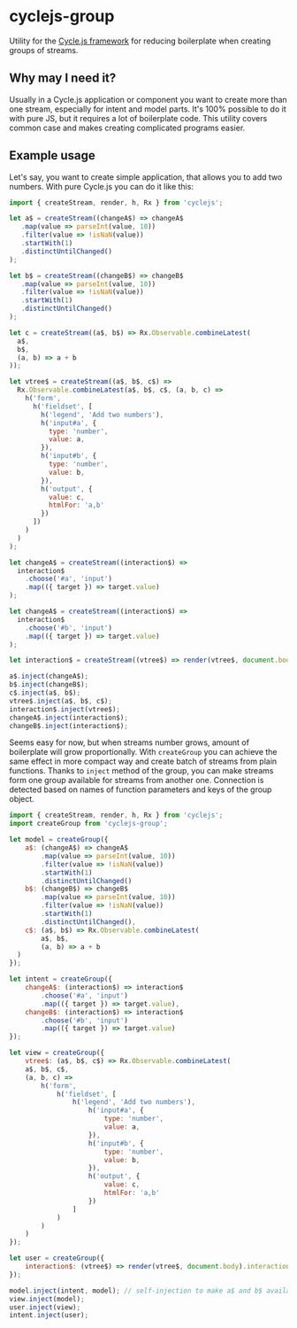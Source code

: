 # cyclejs-group
Utility for the [Cycle.js framework](https://github.com/staltz/cycle) for reducing boilerplate when creating groups of streams.

## Why may I need it?
Usually in a Cycle.js application or component you want to create more than one stream, especially for intent and model parts. It's 100% possible to do it with pure JS, but it requires a lot of boilerplate code. This utility covers common case and makes creating complicated programs easier.

## Example usage

Let's say, you want to create simple application, that allows you to add two numbers. With pure Cycle.js you can do it like this:

```javascript
import { createStream, render, h, Rx } from 'cyclejs';

let a$ = createStream((changeA$) => changeA$
   .map(value => parseInt(value, 10))
   .filter(value => !isNaN(value))
   .startWith(1)
   .distinctUntilChanged()
);

let b$ = createStream((changeB$) => changeB$
   .map(value => parseInt(value, 10))
   .filter(value => !isNaN(value))
   .startWith(1)
   .distinctUntilChanged()
);

let c = createStream((a$, b$) => Rx.Observable.combineLatest(
  a$,
  b$,
  (a, b) => a + b
));

let vtree$ = createStream((a$, b$, c$) =>
  Rx.Observable.combineLatest(a$, b$, c$, (a, b, c) =>
    h('form',
      h('fieldset', [
        h('legend', 'Add two numbers'),
        h('input#a', {
          type: 'number',
          value: a,
        }),
        h('input#b', {
          type: 'number',
          value: b,
        }),
        h('output', {
          value: c,
          htmlFor: 'a,b'
        })
      ])
    )
  )
);

let changeA$ = createStream((interaction$) =>
  interaction$
    .choose('#a', 'input')
    .map(({ target }) => target.value)
);

let changeA$ = createStream((interaction$) =>
  interaction$
    .choose('#b', 'input')
    .map(({ target }) => target.value)
);

let interaction$ = createStream((vtree$) => render(vtree$, document.body).interaction$);

a$.inject(changeA$);
b$.inject(changeB$);
c$.inject(a$, b$);
vtree$.inject(a$, b$, c$);
interaction$.inject(vtree$);
changeA$.inject(interaction$);
changeB$.inject(interaction$);
```

Seems easy for now, but when streams number grows, amount of boilerplate will grow proportionally. With `createGroup` you can achieve the same effect in more compact way and create batch of streams from plain functions. Thanks to `inject` method of the group, you can make streams form one group available for streams from another one. Connection is detected based on names of function parameters and keys of the group object.

```javascript
import { createStream, render, h, Rx } from 'cyclejs';
import createGroup from 'cyclejs-group';

let model = createGroup({
    a$: (changeA$) => changeA$
        .map(value => parseInt(value, 10))
        .filter(value => !isNaN(value))
        .startWith(1)
        .distinctUntilChanged()
    b$: (changeB$) => changeB$
        .map(value => parseInt(value, 10))
        .filter(value => !isNaN(value))
        .startWith(1)
        .distinctUntilChanged(),
    c$: (a$, b$) => Rx.Observable.combineLatest(
        a$, b$,
        (a, b) => a + b
  )
});

let intent = createGroup({
    changeA$: (interaction$) => interaction$
        .choose('#a', 'input')
        .map(({ target }) => target.value),
    changeB$: (interaction$) => interaction$
        .choose('#b', 'input')
        .map(({ target }) => target.value)
});

let view = createGroup({
    vtree$: (a$, b$, c$) => Rx.Observable.combineLatest(
    a$, b$, c$,
    (a, b, c) =>
        h('form',
            h('fieldset', [
                h('legend', 'Add two numbers'),
                    h('input#a', {
                        type: 'number',
                        value: a,
                    }),
                    h('input#b', {
                        type: 'number',
                        value: b,
                    }),
                    h('output', {
                        value: c,
                        htmlFor: 'a,b'
                    })
                ]
            )
        )
    )
});

let user = createGroup({
    interaction$: (vtree$) => render(vtree$, document.body).interaction$
});

model.inject(intent, model); // self-injection to make a$ and b$ available for c$
view.inject(model);
user.inject(view);
intent.inject(user);
```
